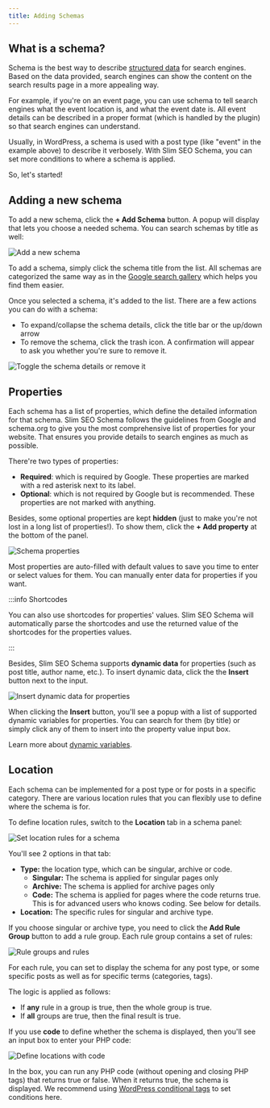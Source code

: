 ```yaml
---
title: Adding Schemas
---
```


## What is a schema?

Schema is the best way to describe [structured data](https://developers.google.com/search/docs/guides/intro-structured-data) for search engines. Based on the data provided, search engines can show the content on the search results page in a more appealing way.

For example, if you're on an event page, you can use schema to tell search engines what the event location is, and what the event date is. All event details can be described in a proper format (which is handled by the plugin) so that search engines can understand.

Usually, in WordPress, a schema is used with a post type (like "event" in the example above) to describe it verbosely. With Slim SEO Schema, you can set more conditions to where a schema is applied.

So, let's started!

## Adding a new schema

To add a new schema, click the **\+ Add Schema** button. A popup will display that lets you choose a needed schema. You can search schemas by title as well:

![Add a new schema](https://i.imgur.com/9Lghqac.png)

To add a schema, simply click the schema title from the list. All schemas are categorized the same way as in the [Google search gallery](https://developers.google.com/search/docs/advanced/structured-data/search-gallery) which helps you find them easier.

Once you selected a schema, it's added to the list. There are a few actions you can do with a schema:

- To expand/collapse the schema details, click the title bar or the up/down arrow
- To remove the schema, click the trash icon. A confirmation will appear to ask you whether you're sure to remove it.

![Toggle the schema details or remove it](https://i.imgur.com/9jHVNx8.png)

## Properties

Each schema has a list of properties, which define the detailed information for that schema. Slim SEO Schema follows the guidelines from Google and schema.org to give you the most comprehensive list of properties for your website. That ensures you provide details to search engines as much as possible.

There're two types of properties:

- **Required**: which is required by Google. These properties are marked with a red asterisk next to its label.
- **Optional**: which is not required by Google but is recommended. These properties are not marked with anything.

Besides, some optional properties are kept **hidden** (just to make you're not lost in a long list of properties!). To show them, click the **\+ Add property** at the bottom of the panel.

![Schema properties](https://i.imgur.com/2g9amcU.png)

Most properties are auto-filled with default values to save you time to enter or select values for them. You can manually enter data for properties if you want.

:::info Shortcodes

You can also use shortcodes for properties' values. Slim SEO Schema will automatically parse the shortcodes and use the returned value of the shortcodes for the properties values.

:::

Besides, Slim SEO Schema supports **dynamic data** for properties (such as post title, author name, etc.). To insert dynamic data, click the the **Insert** button next to the input.

![Insert dynamic data for properties](https://i.imgur.com/AjPAPBc.png)

When clicking the **Insert** button, you'll see a popup with a list of supported dynamic variables for properties. You can search for them (by title) or simply click any of them to insert into the property value input box.

Learn more about [dynamic variables](/slim-seo-schema/dynamic-variables/).

## Location

Each schema can be implemented for a post type or for posts in a specific category. There are various location rules that you can flexibly use to define where the schema is for.

To define location rules, switch to the **Location** tab in a schema panel:

![Set location rules for a schema](https://i.imgur.com/cNw25MP.png)

You'll see 2 options in that tab:

- **Type:** the location type, which can be singular, archive or code.
    - **Singular:** The schema is applied for singular pages only
    - **Archive:** The schema is applied for archive pages only
    - **Code:** The schema is applied for pages where the code returns true. This is for advanced users who knows coding. See below for details.
- **Location:** The specific rules for singular and archive type.

If you choose singular or archive type, you need to click the **Add Rule Group** button to add a rule group. Each rule group contains a set of rules:

![Rule groups and rules](https://i.imgur.com/wmr7tiZ.png)

For each rule, you can set to display the schema for any post type, or some specific posts as well as for specific terms (categories, tags).

The logic is applied as follows:

- If **any** rule in a group is true, then the whole group is true.
- If **all** groups are true, then the final result is true.

If you use **code** to define whether the schema is displayed, then you'll see an input box to enter your PHP code:

![Define locations with code](https://i.imgur.com/mgDaRY3.png)

In the box, you can run any PHP code (without opening and closing PHP tags) that returns true or false. When it returns true, the schema is displayed. We recommend using [WordPress conditional tags](https://developer.wordpress.org/themes/basics/conditional-tags/) to set conditions here.
